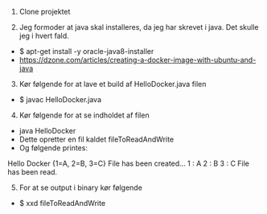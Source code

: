 1) Clone projektet

2) Jeg formoder at java skal installeres, da jeg har skrevet i java. Det skulle jeg i hvert fald.

  - $ apt-get install -y oracle-java8-installer
  - https://dzone.com/articles/creating-a-docker-image-with-ubuntu-and-java
  
3) Kør følgende for at lave et build af HelloDocker.java filen
  
  - $ javac HelloDocker.java
  
4) Kør følgende for at se indholdet af filen

  - java HelloDocker
  - Dette opretter en fil kaldet fileToReadAndWrite
  - Og følgende printes:
  
  Hello Docker
  {1=A, 2=B, 3=C}
  File has been created...
  1 : A
  2 : B
  3 : C
  File has been read.
  
5) For at se output i binary kør følgende

  - $ xxd fileToReadAndWrite
